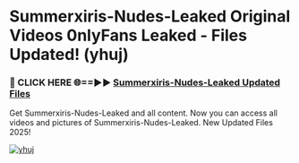 # Summerxiris-Nudes-Leaked Original Videos 0nlyFans Leaked - Files Updated! (yhuj)

<h3>🔴 CLICK HERE 🌐==►► <a href="https://tinyurl.com/yc6ubb5a" rel="nofollow">Summerxiris-Nudes-Leaked Updated Files</a></h3>

Get Summerxiris-Nudes-Leaked and all content. Now you can access all videos and pictures of Summerxiris-Nudes-Leaked. New Updated Files 2025!

[![yhuj](https://i.imgur.com/7eu0CRL.gif)](https://tinyurl.com/yc6ubb5a)
